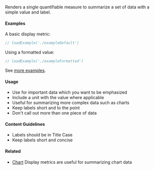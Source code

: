 Renders a single quantifiable measure to summarize a set of data with a simple value and label.

#### Examples

A basic display metric:

```jsx
// loadExample('./exampleDefault')
```

Using a formatted value:

```jsx
// loadExample('./exampleFormatted')
```

See [more examples](http://ui.zenefits.com/app/stories/?selectedKind=charts|DisplayMetric).

#### Usage

- Use for important data which you want to be emphasized
- Include a unit with the value where applicable
- Useful for summarizing more complex data such as charts
- Keep labels short and to the point
- Don't call out more than one piece of data

#### Content Guidelines

- Labels should be in Title Case
- Keep labels short and concise

#### Related

- [Chart](#!/Chart) Display metrics are useful for summarizing chart data
